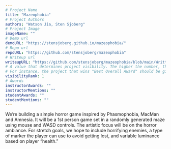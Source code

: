 ```yaml
---
# Project Name
title: "Mazeophobia"
# Project Authors
authors: "Watson Jia, Sten Sjoberg"
# Project Image
imageName: ""
# Demo url
demoURL: "https://stensjoberg.github.io/mazeophobia/"
# Repo url
repoURL: "https://github.com/stensjoberg/mazeophobia"
# Writeup url
writeupURL: "https://github.com/stensjoberg/mazeophobia/blob/main/Written%20Intermediary%20Report.pdf"
# A value that determines project visibility. The higher the number, the closer it will appear to the top
# For instance, the project that wins "Best Overall Award" should be given the highest visibilityRank
visibilityRank: 1
# Awards
instructorAwards: ""
instructorMentions: ""
studentAwards: ""
studentMentions: ""
---
```

We’re building a simple horror game inspired by Phasmophobia, MacMan and Amnesia. It will be a 1st person game set in a randomly generated maze using mouse and WASD controls. The artistic focus will be on the horror ambiance. For stretch goals, we hope to include horrifying enemies, a type of marker the player can use to avoid getting lost, and variable luminance based on player “health.”
